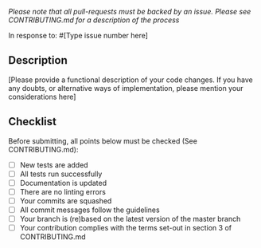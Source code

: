 _Please note that all pull-requests must be backed by an issue. Please see
CONTRIBUTING.md for a description of the process_

In response to: #[Type issue number here]

## Description
[Please provide a functional description of your code changes. If you have any
doubts, or alternative ways of implementation, please mention your
considerations here]

## Checklist
Before submitting, all points below must be checked (See CONTRIBUTING.md):
- [ ] New tests are added
- [ ] All tests run successfully
- [ ] Documentation is updated
- [ ] There are no linting errors
- [ ] Your commits are squashed
- [ ] All commit messages follow the guidelines
- [ ] Your branch is (re)based on the latest version of the master branch
- [ ] Your contribution complies with the terms set-out in section 3 of
      CONTRIBUTING.md
